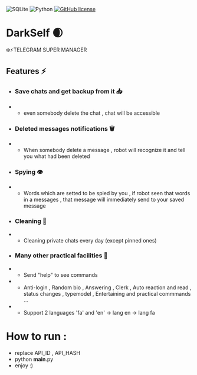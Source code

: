 ![SQLite](https://img.shields.io/badge/sqlite-%2307405e.svg?style=for-the-badge&logo=sqlite&logoColor=white) ![Python](https://img.shields.io/badge/python-3670A0?style=for-the-badge&logo=python&logoColor=ffdd54) [![GitHub license](https://img.shields.io/github/license/amiralirj/DarkSelf.svg)](https://github.com/amiralirj/DarkSelf/blob/master/LICENSE)
# DarkSelf 🌒
❄️⚡️TELEGRAM SUPER MANAGER  

## Features ⚡️
- ### Save chats and get backup from it 📥
- - even somebody delete the chat , chat will be accessible 
- ### Deleted messages notifications 🗑
- - When somebody delete a message , robot will recognize it and tell you what had been deleted 
- ### Spying 👁
- - Words which are setted to be spied by you , if robot seen that words in a messages , that message will immediately send to your saved message 
- ### Cleaning 🧹
- - Cleaning private chats every day (except pinned ones)
- ### Many other practical facilities 💎
- - Send "help" to see commands 
- - Anti-login , Random bio , Answering , Clerk , Auto reaction and read , status changes , typemodel , Entertaining and practical commmands ... 
- - Support 2 languages 'fa' and 'en' -> lang en -> lang fa 
# How to run :
- replace API_ID , API_HASH 
- python ____main____.py 
- enjoy :) 
